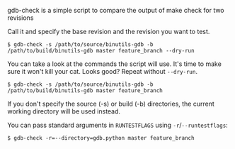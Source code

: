 gdb-check is a simple script to compare the output of make check for two revisions

Call it and specify the base revision and the revision you want to test.

    $ gdb-check -s /path/to/source/binutils-gdb -b /path/to/build/binutils-gdb master feature_branch --dry-run

You can take a look at the commands the script will use. It's time to make sure it won't kill your cat.  Looks good?  Repeat without `--dry-run`.

    $ gdb-check -s /path/to/source/binutils-gdb -b /path/to/build/binutils-gdb master feature_branch

If you don't specify the source (-s) or build (-b) directories, the current working directory will be used instead.

You can pass standard arguments in `RUNTESTFLAGS` using `-r`/`--runtestflags`:

    $ gdb-check -r=--directory=gdb.python master feature_branch
    
